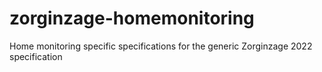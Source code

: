 # zorginzage-homemonitoring
Home monitoring specific specifications for the generic Zorginzage 2022 specification
